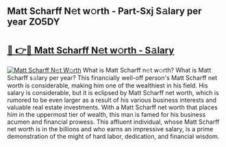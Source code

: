 ## Matt Scharff N𝚎t w𝚘rth - Part-Sxj S𝚊lary per year ZO5DY

# <h2><a href="http://gc1s9wd.nevu.top/?p=Matt+Scharff">🔗 👉🔴 Matt Scharff N𝚎t w𝚘rth - S𝚊lary</a></h2>

[![Matt Scharff N𝚎t W𝚘rth](https://i.imgur.com/Oavwk0R.jpeg)](http://gc1s9wd.nevu.top/?p=Matt+Scharff)
What is Matt Scharff n𝚎t w𝚘rth? What is Matt Scharff s𝚊lary per year?
This financially well-off person's Matt Scharff net worth is considerable, making him one of the wealthiest in his field. His salary is considerable, but it is eclipsed by Matt Scharff net worth, which is rumored to be even larger as a result of his various business interests and valuable real estate investments. With a Matt Scharff net worth that places him in the uppermost tier of wealth, this man is famed for his business acumen and financial prowess. This affluent individual, whose Matt Scharff net worth is in the billions and who earns an impressive salary, is a prime demonstration of the might of hard labor, dedication, and financial wisdom.
